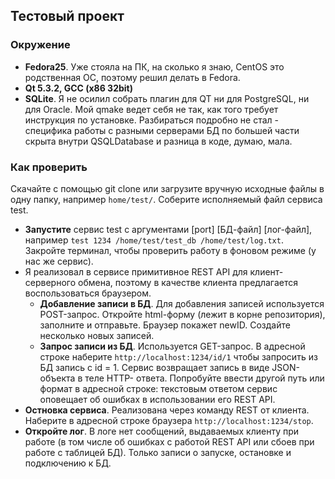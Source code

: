 ## Тестовый проект 
### Окружение
* **Fedora25**. Уже стояла на ПК, на сколько я знаю, CentOS это родственная ОС, поэтому решил делать в Fedora.
* **Qt 5.3.2, GCC (x86 32bit)**
* **SQLite**. Я не осилил собрать плагин для QT ни для PostgreSQL, ни для Oracle. 
Мой qmake ведет себя не так, как того требует инструкция по установке. 
Разбираться подробно не стал - специфика работы с разными серверами БД по большей части скрыта внутри QSQLDatabase и разница в коде, думаю, мала.

### Как проверить
Скачайте с помощью git clone или загрузите вручную исходные файлы в одну папку, например `home/test/`. Соберите исполняемый файл сервиса test.
- **Запустите** сервис test с аргументами [port] [БД-файл] [лог-файл], например `test 1234 /home/test/test_db /home/test/log.txt`. Закройте терминал, чтобы проверить работу в фоновом режиме (у нас же сервис).
- Я реализовал в сервисе примитивное REST API для клиент-серверного обмена, поэтому в качестве клиента предлагается воспользоваться браузером. 
  - **Добавление записи в БД**. Для добавления записей используется POST-запрос. Откройте html-форму (лежит в корне репозитория), заполните и отправьте. Браузер покажет newID.
  Создайте несколько новых записей.
  - **Запрос записи из БД**. Используется GET-запрос. В адресной строке наберите `http://localhost:1234/id/1` чтобы запросить из БД запись с id = 1. Сервис возвращает запись в виде  JSON-объекта в теле HTTP- ответа.
Попробуйте ввести другой путь или формат в адресной строке: текстовым ответом сервис оповещает об ошибках в использовании его REST API.
- **Остновка сервиса**. Реализована через команду REST от клиента. Наберите в адресной строке браузера `http://localhost:1234/stop`. 
- **Откройте лог**. В логе нет сообщений, выдаваемых клиенту при работе (в том числе об ошибках с работой REST API или сбоев при работе с таблицей БД). Только записи о запуске, остановке и подключению к БД.
